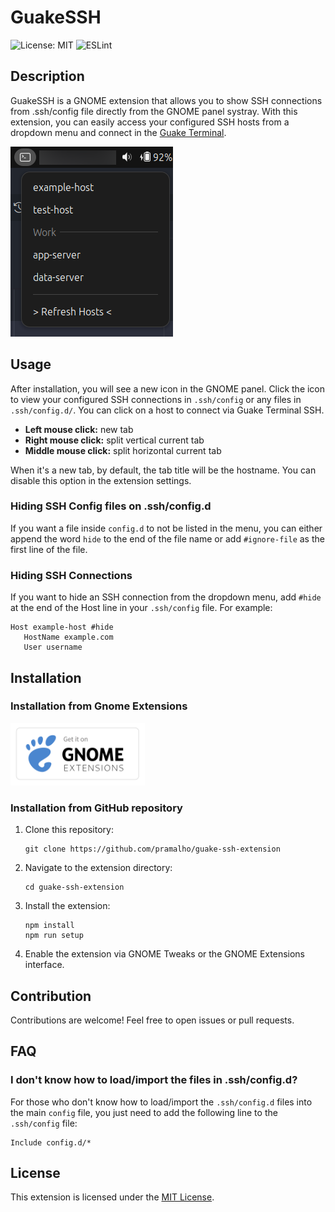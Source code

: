 # GuakeSSH

![License: MIT](https://img.shields.io/badge/License-MIT-yellow.svg) ![ESLint](https://github.com/pramalho/guake-ssh-extension/actions/workflows/eslint.yml/badge.svg)

## Description

GuakeSSH is a GNOME extension that allows you to show SSH connections from .ssh/config file directly from the GNOME panel systray. With this extension, you can easily access your configured SSH hosts from a dropdown menu and connect in the [Guake Terminal](https://guake.github.io/).

![GuakeSSH Screenshot](resources/screenshot.png)

## Usage

After installation, you will see a new icon in the GNOME panel. Click the icon to view your configured SSH connections in ```.ssh/config``` or any files in ```.ssh/config.d/```. You can click on a host to connect via Guake Terminal SSH.

- **Left mouse click:** new tab
- **Right mouse click:** split vertical current tab
- **Middle mouse click:** split horizontal current tab

When it's a new tab, by default, the tab title will be the hostname. You can disable this option in the extension settings.

### Hiding SSH Config files on .ssh/config.d

If you want a file inside `config.d` to not be listed in the menu, you can either append the word `hide` to the end of the file name or add `#ignore-file` as the first line of the file.

### Hiding SSH Connections

If you want to hide an SSH connection from the dropdown menu, add `#hide` at the end of the Host line in your `.ssh/config` file. For example:

```ssh-config
Host example-host #hide
   HostName example.com
   User username
```

## Installation

### Installation from Gnome Extensions

[<img alt="" height="100" src="https://raw.githubusercontent.com/andyholmes/gnome-shell-extensions-badge/master/get-it-on-ego.svg?sanitize=true">](https://extensions.gnome.org/extension/8012/)

### Installation from GitHub repository

1. Clone this repository:

   ```shell
   git clone https://github.com/pramalho/guake-ssh-extension
   ```

2. Navigate to the extension directory:

   ```shell
   cd guake-ssh-extension
   ```

3. Install the extension:

   ```shell
   npm install
   npm run setup
   ```

4. Enable the extension via GNOME Tweaks or the GNOME Extensions interface.

## Contribution

Contributions are welcome! Feel free to open issues or pull requests.

## FAQ

### I don't know how to load/import the files in .ssh/config.d?
For those who don't know how to load/import the `.ssh/config.d` files into the main `config` file, you just need to add the following line to the `.ssh/config` file:  

```ssh-config
Include config.d/* 
```

## License

This extension is licensed under the [MIT License](LICENSE).

